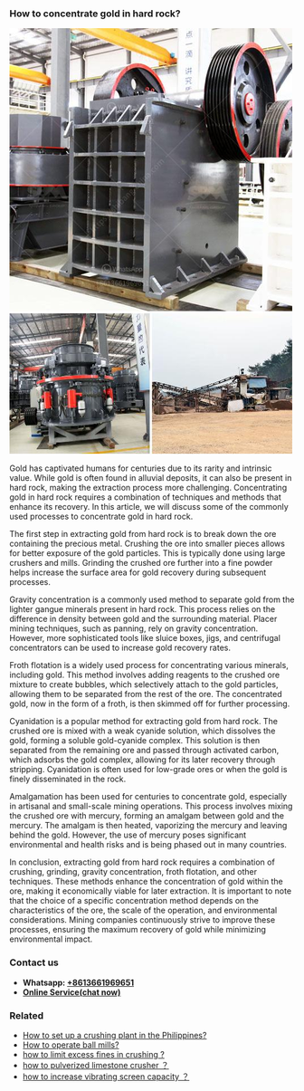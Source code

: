 <h3>How to concentrate gold in hard rock?</h3><img src='1701745168.jpg' alt=''><p>Gold has captivated humans for centuries due to its rarity and intrinsic value. While gold is often found in alluvial deposits, it can also be present in hard rock, making the extraction process more challenging. Concentrating gold in hard rock requires a combination of techniques and methods that enhance its recovery. In this article, we will discuss some of the commonly used processes to concentrate gold in hard rock.</p><p>The first step in extracting gold from hard rock is to break down the ore containing the precious metal. Crushing the ore into smaller pieces allows for better exposure of the gold particles. This is typically done using large crushers and mills. Grinding the crushed ore further into a fine powder helps increase the surface area for gold recovery during subsequent processes.</p><p>Gravity concentration is a commonly used method to separate gold from the lighter gangue minerals present in hard rock. This process relies on the difference in density between gold and the surrounding material. Placer mining techniques, such as panning, rely on gravity concentration. However, more sophisticated tools like sluice boxes, jigs, and centrifugal concentrators can be used to increase gold recovery rates.</p><p>Froth flotation is a widely used process for concentrating various minerals, including gold. This method involves adding reagents to the crushed ore mixture to create bubbles, which selectively attach to the gold particles, allowing them to be separated from the rest of the ore. The concentrated gold, now in the form of a froth, is then skimmed off for further processing.</p><p>Cyanidation is a popular method for extracting gold from hard rock. The crushed ore is mixed with a weak cyanide solution, which dissolves the gold, forming a soluble gold-cyanide complex. This solution is then separated from the remaining ore and passed through activated carbon, which adsorbs the gold complex, allowing for its later recovery through stripping. Cyanidation is often used for low-grade ores or when the gold is finely disseminated in the rock.</p><p>Amalgamation has been used for centuries to concentrate gold, especially in artisanal and small-scale mining operations. This process involves mixing the crushed ore with mercury, forming an amalgam between gold and the mercury. The amalgam is then heated, vaporizing the mercury and leaving behind the gold. However, the use of mercury poses significant environmental and health risks and is being phased out in many countries.</p><p>In conclusion, extracting gold from hard rock requires a combination of crushing, grinding, gravity concentration, froth flotation, and other techniques. These methods enhance the concentration of gold within the ore, making it economically viable for later extraction. It is important to note that the choice of a specific concentration method depends on the characteristics of the ore, the scale of the operation, and environmental considerations. Mining companies continuously strive to improve these processes, ensuring the maximum recovery of gold while minimizing environmental impact.</p><h3>Contact us</h3><ul><li><strong>Whatsapp:&nbsp;<a href="https://wa.me/8613661969651">+8613661969651</a></strong></li><li><a href="https://swt.shibang-china.com/?git&amp;zhl&amp;How to concentrate gold in hard rock"><strong>Online Service(chat now)</strong></a></li></ul><h3>Related</h3><ul><li><a href='How to set up a crushing plant in the Philippines.md'>How to set up a crushing plant in the Philippines?</a></li><li><a href='How to operate ball mills.md'>How to operate ball mills?</a></li><li><a href='how to limit excess fines in crushing .md'>how to limit excess fines in crushing ?</a></li><li><a href='how to pulverized limestone crusher ？.md'>how to pulverized limestone crusher ？</a></li><li><a href='how to increase vibrating screen capacity ？.md'>how to increase vibrating screen capacity ？</a></li></ul>
